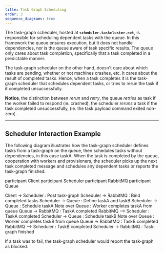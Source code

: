 ```yaml
---
title: Task Graph Scheduling
order: 3
sequence_diagrams: true
---
```


The task-graph scheduler, hosted at **`scheduler.taskcluster.net`**, is
responsible for scheduling dependent tasks with the queue. In this framework
the queue ensures execution, but it does not handle dependencies, nor is the
queue aware of task specific results. The queue only cares about task
completion, specifically that a task completed in a predictable manner.

The task-graph scheduler on the other hand, doesn't care about which tasks are
pending, whether or not machines crashes, etc. It cares about the result of
completed tasks. Hence, when a task completes it is the task-graph scheduler
that schedules dependent tasks, or tries to rerun the task if it completed
unsuccessfully.

**Notice**, the distinction between _rerun_ and _retry_, the queue _retries_ as
task if the worker failed to respond (ie. crashed), the scheduler _reruns_ a
task if the task completed unsuccessfully, (ie. the task payload command exited
non-zero).

---

## Scheduler Interaction Example

The following diagram illustrates how the task-graph scheduler defines tasks
from a task-graph on the queue, then schedules tasks without dependencies, in
this case taskA. When the task is completed by the queue, cooperation with
workers and provisioners, the scheduler picks up the next task completed
message and schedules any dependent tasks or reports the task-graph finished.

<div class="sequence-diagram-hand">
participant Client
participant Scheduler
participant RabbitMQ
participant Queue

Client      ->  Scheduler   : Post task-graph
Scheduler   ->  RabbitMQ    : Bind completed tasks
Scheduler   ->  Queue       : Define taskA and taskB
Scheduler   ->  Queue       : Schedule taskA
Note over Queue : Worker completes taskA from queue
Queue       ->  RabbitMQ    : TaskA completed
RabbitMQ    --> Scheduler   : TaskA completed
Scheduler   ->  Queue       : Schedule taskB
Note over Queue : Worker completes taskB from queue
Queue       ->  RabbitMQ    : TaskB completed
RabbitMQ    --> Scheduler   : TaskB completed
Scheduler   ->  RabbitMQ    : Task-graph finished
</div>

If a task was to fail, the task-graph scheduler would report the task-graph as
blocked.
